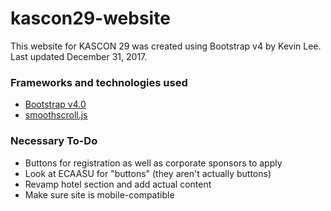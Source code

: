 # kascon29-website
This website for KASCON 29 was created using Bootstrap v4 by Kevin Lee. Last updated December 31, 2017.

### Frameworks and technologies used
* [Bootstrap v4.0](http://getbootstrap.com/ "Bootstrap v4.0")
* [smoothscroll.js](https://github.com/cferdinandi/smooth-scroll "smoothscroll.js")

### Necessary To-Do
* Buttons for registration as well as corporate sponsors to apply 
* Look at ECAASU for "buttons" (they aren't actually buttons)
* Revamp hotel section and add actual content
* Make sure site is mobile-compatible



